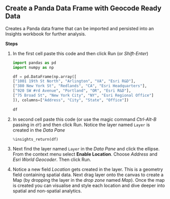 ## Create a Panda Data Frame with Geocode Ready Data 

Creates a Panda data frame that can be imported and persisted into an Insights workbook for further analysis.

__Steps__

1) In the first cell paste this code and then click Run (or _Shift-Enter_)

    ```python
    import pandas as pd
    import numpy as np

    df = pd.DataFrame(np.array([
    ["1001 19th St North", "Arlington", "VA", "Esri R&D"],
    ["380 New York St", "Redlands", "CA", "Esri Headquarters"],
    ["920 SW #rd Avenue", "Portland", "OR", "Esri R&D"],
    ["75 Broad St", "New York City", "NY", "Esri Regional Office"]
    ]), columns=["Address", "City", "State", "Office"])
                  
    df
    ```

2) In second cell paste this code (or use the magic command _Ctrl-Alt-B_ passing in ```df```) and then click Run.  Notice the layer named ```Layer``` is created in the _Data Pane_

    ```python
    %insights_return(df)
    ```

3) Next find the layer named ```Layer``` in the _Data Pane_ and click the ellipse.  From the context menu select __Enable Location__.  Choose _Address_ and _Esri World Geocoder_.  Then click Run.


4) Notice a new field _Location_ gets created in the layer.  This is a geometry field containing spatial data.  Next drag layer onto the canvas to create a Map (by dropping the layer in the _drop zone_ named _Map_).  Once the map is created you can visualise and style each  location and dive deeper into spatial and non-spatial analytics.